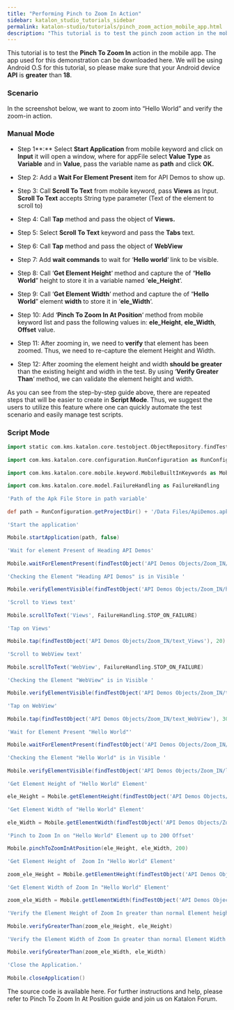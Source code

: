 ```yaml
---
title: "Performing Pinch to Zoom In Action"
sidebar: katalon_studio_tutorials_sidebar
permalink: katalon-studio/tutorials/pinch_zoom_action_mobile_app.html
description: "This tutorial is to test the pinch zoom action in the mobile app with sample project using Android O.S."
---
```

This tutorial is to test the **Pinch To Zoom In** action in the mobile app. The app used for this demonstration can be downloaded here. We will be using Android O.S for this tutorial, so please make sure that your Android device **API** is **greater** than **18**.

### Scenario

In the screenshot below, we want to zoom into “Hello World” and verify the zoom-in action.

### Manual Mode

*   Step 1**:** Select **Start Application** from mobile keyword and click on **Input** it will open a window, where for appFile select **Value Type** as **Variable** and in **Value**, pass the variable name as **path** and click **OK.**

*   Step 2: Add a **Wait For Element Present** item for API Demos to show up.
*   Step 3: Call **Scroll To Text** from mobile keyword, pass **Views** as Input. **Scroll To Text** accepts String type parameter (Text of the element to scroll to)

*   Step 4: Call **Tap** method and pass the object of **Views.**
*   Step 5: Select **Scroll To Text** keyword and pass the **Tabs** text.

*   Step 6: Call **Tap** method and pass the object of **WebView**
*   Step 7: Add **wait commands** to wait for ‘**Hello world**‘ link to be visible.
*   Step 8: Call ‘**Get Element Height**‘ method and capture the of “**Hello World**” height to store it in a variable named ‘**ele_Height**‘.
*   Step 9: Call ‘**Get Element Width**‘ method and capture the of “**Hello World**” element **width** to store it in ‘**ele_Width**‘.   
*   Step 10: Add ‘**Pinch To Zoom In At Position**‘ method from mobile keyword list and pass the following values in: **ele_Height**, **ele_Width**, **Offset** value.

*   Step 11: After zooming in, we need to **verify** that element has been zoomed. Thus, we need to re-capture the element Height and Width.
*   Step 12: After zooming the element height and width **should be greater** than the existing height and width in the test. By using ‘**Verify Greater Than**‘ method, we can validate the element height and width.

As you can see from the step-by-step guide above, there are repeated steps that will be easier to create in **Script Mode**. Thus, we suggest the users to utilize this feature where one can quickly automate the test scenario and easily manage test scripts.

### Script Mode

```groovy
import static com.kms.katalon.core.testobject.ObjectRepository.findTestObject
 
import com.kms.katalon.core.configuration.RunConfiguration as RunConfiguration
 
import com.kms.katalon.core.mobile.keyword.MobileBuiltInKeywords as Mobile
 
import com.kms.katalon.core.model.FailureHandling as FailureHandling
 
'Path of the Apk File Store in path variable'
 
def path = RunConfiguration.getProjectDir() + '/Data Files/ApiDemos.apk'
 
'Start the application'
 
Mobile.startApplication(path, false)
 
'Wait for element Present of Heading API Demos'
 
Mobile.waitForElementPresent(findTestObject('API Demos Objects/Zoom_IN/heading_API_Demos'), 45)
 
'Checking the Element "Heading API Demos" is in Visible '
 
Mobile.verifyElementVisible(findTestObject('API Demos Objects/Zoom_IN/heading_API_Demos'), 30)
 
'Scroll to Views text'
 
Mobile.scrollToText('Views', FailureHandling.STOP_ON_FAILURE)
 
'Tap on Views'
 
Mobile.tap(findTestObject('API Demos Objects/Zoom_IN/text_Views'), 20)
 
'Scroll to WebView text'
 
Mobile.scrollToText('WebView', FailureHandling.STOP_ON_FAILURE)
 
'Checking the Element "WebView" is in Visible '
 
Mobile.verifyElementVisible(findTestObject('API Demos Objects/Zoom_IN/text_WebView'), 30)
 
'Tap on WebView'
 
Mobile.tap(findTestObject('API Demos Objects/Zoom_IN/text_WebView'), 30)
 
'Wait for Element Present "Hello World"'
 
Mobile.waitForElementPresent(findTestObject('API Demos Objects/Zoom_IN/link_Hello World'), 30)
 
'Checking the Element "Hello World" is in Visible '
 
Mobile.verifyElementVisible(findTestObject('API Demos Objects/Zoom_IN/link_Hello World'), 30)
 
'Get Element Height of "Hello World" Element'
 
ele_Height = Mobile.getElementHeight(findTestObject('API Demos Objects/Zoom_IN/link_Hello World'), 30)
 
'Get Element Width of "Hello World" Element'
 
ele_Width = Mobile.getElementWidth(findTestObject('API Demos Objects/Zoom_IN/link_Hello World'), 30)
 
'Pinch to Zoom In on "Hello World" Element up to 200 Offset'
 
Mobile.pinchToZoomInAtPosition(ele_Height, ele_Width, 200)
 
'Get Element Height of  Zoom In "Hello World" Element'
 
zoom_ele_Height = Mobile.getElementHeight(findTestObject('API Demos Objects/Zoom_IN/link_Hello World'), 30)
 
'Get Element Width of Zoom In "Hello World" Element'
 
zoom_ele_Width = Mobile.getElementWidth(findTestObject('API Demos Objects/Zoom_IN/link_Hello World'), 30)
 
'Verify the Element Height of Zoom In greater than normal Element height'
 
Mobile.verifyGreaterThan(zoom_ele_Height, ele_Height)
 
'Verify the Element Width of Zoom In greater than normal Element Width'
 
Mobile.verifyGreaterThan(zoom_ele_Width, ele_Width)
 
'Close the Application.'
 
Mobile.closeApplication()

```

The source code is available here. For further instructions and help, please refer to Pinch To Zoom In At Position guide and join us on Katalon Forum.